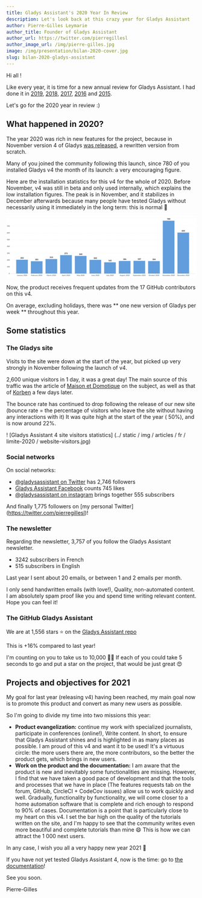 ```yaml
---
title: Gladys Assistant's 2020 Year In Review
description: Let's look back at this crazy year for Gladys Assistant
author: Pierre-Gilles Leymarie
author_title: Founder of Gladys Assistant
author_url: https://twitter.com/pierregillesl
author_image_url: /img/pierre-gilles.jpg
image: /img/presentation/bilan-2020-cover.jpg
slug: bilan-2020-gladys-assistant
---
```


Hi all !

Like every year, it is time for a new annual review for Gladys Assistant. I had done it in [2019](/blog/bilan-2019-gladys-assistant), [2018](/blog/bilan-2018-pour-gladys-assistant), [2017](/blog/bilan-gladys-2017), [2016](/blog/bilan-annee-2016) and [2015](/blog/bilan-2015-et-projets-pour-2016).

Let's go for the 2020 year in review :)

<!--truncate-->

## What happened in 2020?

The year 2020 was rich in new features for the project, because in November version 4 of Gladys [was released](/blog/lancement-gladys-assistant-4), a rewritten version from scratch.

Many of you joined the community following this launch, since 780 of you installed Gladys v4 the month of its launch: a very encouraging figure.

Here are the installation statistics for this v4 for the whole of 2020. Before November, v4 was still in beta and only used internally, which explains the low installation figures. The peak is in November, and it stabilizes in December afterwards because many people have tested Gladys without necessarily using it immediately in the long term: this is normal 🙂

![Statistiques installations Gladys Assistant 4](../static/img/articles/fr/bilan-2020/installations-stats.jpg)

Now, the product receives frequent updates from the 17 GitHub contributors on this v4.

On average, excluding holidays, there was ** one new version of Gladys per week ** throughout this year.

## Some statistics

### The Gladys site

Visits to the site were down at the start of the year, but picked up very strongly in November following the launch of v4.

2,600 unique visitors in 1 day, it was a great day! The main source of this traffic was the article of [Maison et Domotique](https://www.maison-et-domotique.com/123220-gladys-assistant-v4-solution-domotique-open-source/) on the subject, as well as that of [Korben](https://korben.info/gladys-assistant.html) a few days later.

The bounce rate has continued to drop following the release of our new site (bounce rate = the percentage of visitors who leave the site without having any interactions with it) It was quite high at the start of the year ( 50%), and is now around 22%.

! [Gladys Assistant 4 site visitors statistics] (../ static / img / articles / fr / limite-2020 / website-visitors.jpg)

### Social networks

On social networks:

- [@gladysassistant on Twitter](https://twitter.com/gladysassistant) has 2,746 followers
- [Gladys Assistant Facebook](https://www.facebook.com/gladysassistant) counts 745 likes
- [@gladysassistant on instagram](https://www.instagram.com/gladysassistant) brings together 555 subscribers

And finally 1,775 followers on [my personal Twitter] (https://twitter.com/pierregillesl)!

### The newsletter

Regarding the newsletter, 3,757 of you follow the Gladys Assistant newsletter.

- 3242 subscribers in French
- 515 subscribers in English

Last year I sent about 20 emails, or between 1 and 2 emails per month.

I only send handwritten emails (with love!), Quality, non-automated content. I am absolutely spam proof like you and spend time writing relevant content. Hope you can feel it!

### The GitHub Gladys Assistant

We are at 1,556 stars ⭐ on the [Gladys Assistant repo](https://github.com/GladysAssistant/Gladys)

This is +16% compared to last year!

I'm counting on you to take us to 10,000 🚀🚀 If each of you could take 5 seconds to go and put a star on the project, that would be just great 😍

## Projects and objectives for 2021

My goal for last year (releasing v4) having been reached, my main goal now is to promote this product and convert as many new users as possible.

So I'm going to divide my time into two missions this year:

- **Product evangelization:** continue my work with specialized journalists, participate in conferences (online!), Write content. In short, to ensure that Gladys Assistant shines and is highlighted in as many places as possible. I am proud of this v4 and want it to be used! It's a virtuous circle: the more users there are, the more contributors, so the better the product gets, which brings in new users.
- **Work on the product and the documentation:** I am aware that the product is new and inevitably some functionalities are missing. However, I find that we have taken a good pace of development and that the tools and processes that we have in place (The features requests tab on the forum, GitHub, CircleCI + CodeCov issues) allow us to work quickly and well. Gradually, functionality by functionality, we will come closer to a home automation software that is complete and rich enough to respond to 90% of cases. Documentation is a point that is particularly close to my heart on this v4. I set the bar high on the quality of the tutorials written on the site, and I'm happy to see that the community writes even more beautiful and complete tutorials than mine 😄 This is how we can attract the 1 000 next users.

In any case, I wish you all a very happy new year 2021 🥳

If you have not yet tested Gladys Assistant 4, now is the time: go to [the documentation](/docs/)!

See you soon.

Pierre-Gilles
